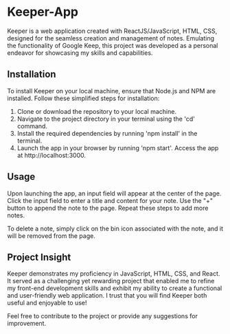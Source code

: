 # Keeper-App

Keeper is a web application created with ReactJS/JavaScript, HTML, CSS, designed for the seamless creation and management of notes. Emulating the functionality of Google Keep, this project was developed as a personal endeavor for showcasing my skills and capabilities.

## Installation

To install Keeper on your local machine, ensure that Node.js and NPM are installed. Follow these simplified steps for installation:

1. Clone or download the repository to your local machine.
2. Navigate to the project directory in your terminal using the 'cd' command.
3. Install the required dependencies by running 'npm install' in the terminal.
4. Launch the app in your browser by running 'npm start'. Access the app at http://localhost:3000.

## Usage

Upon launching the app, an input field will appear at the center of the page. Click the input field to enter a title and content for your note. Use the "+" button to append the note to the page. Repeat these steps to add more notes.

To delete a note, simply click on the bin icon associated with the note, and it will be removed from the page.

## Project Insight

Keeper demonstrates my proficiency in JavaScript, HTML, CSS, and React. It served as a challenging yet rewarding project that enabled me to refine my front-end development skills and exhibit my ability to create a functional and user-friendly web application. I trust that you will find Keeper both useful and enjoyable to use!

Feel free to contribute to the project or provide any suggestions for improvement.
